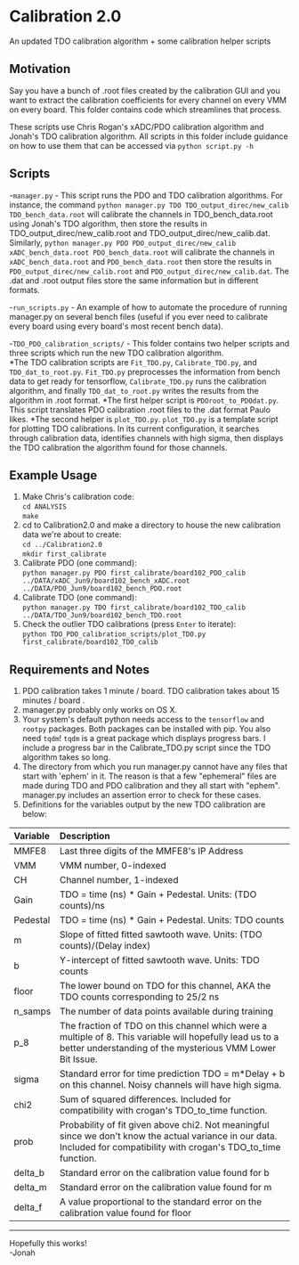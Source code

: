 # Calibration 2.0 #
An updated TDO calibration algorithm + some calibration helper scripts


## Motivation
Say you have a bunch of .root files created by the calibration GUI and you 
want to extract the calibration coefficients for every channel on every VMM on every board. This folder contains code which streamlines that process. 

These scripts use Chris Rogan's xADC/PDO calibration algorithm and Jonah's TDO calibration algorithm. All scripts in this folder include guidance on how to use them that can be accessed via `python script.py -h`

## Scripts
-`manager.py` - This script runs the PDO and TDO calibration algorithms. For instance, the command `python manager.py TDO TDO_output_direc/new_calib TDO_bench_data.root` will calibrate the channels in TDO_bench_data.root using Jonah's TDO algorithm, then store the results in TDO_output_direc/new_calib.root and TDO_output_direc/new_calib.dat. Similarly, `python manager.py PDO PDO_output_direc/new_calib xADC_bench_data.root PDO_bench_data.root` will calibrate the channels in `xADC_bench_data.root` and `PDO_bench_data.root` then store the results in `PDO_output_direc/new_calib.root` and `PDO_output_direc/new_calib.dat`. The .dat and .root output files store the same information but in different formats.

-`run_scripts.py` - An example of how to automate the procedure of running manager.py on several bench files (useful if you ever need to calibrate every board using every board's most recent bench data).

-`TDO_PDO_calibration_scripts/` - This folder contains two helper scripts and three scripts which run the new TDO calibration algorithm.  
  *The TDO calibration scripts are `Fit_TDO.py`, `Calibrate_TDO.py`, and `TDO_dat_to_root.py`. `Fit_TDO.py` preprocesses the information from bench data to get ready for tensorflow, `Calibrate_TDO.py` runs the calibration algorithm, and finally `TDO_dat_to_root.py` writes the results from the algorithm in .root format.
  *The first helper script is `PDOroot_to_PDOdat.py`. This script translates PDO calibration .root files to the .dat format Paulo likes. 
  *The second helper is `plot_TDO.py`. `plot_TDO.py` is a template script for plotting TDO calibrations. In its current configuration, it searches through calibration data, identifies channels with high sigma, then displays the TDO calibration the algorithm found for those channels.

## Example Usage
1. Make Chris's calibration code:   
`cd ANALYSIS`  
`make`  
2. cd to Calibration2.0 and make a directory to house the new calibration data we're about to create:   
`cd ../Calibration2.0`  
`mkdir first_calibrate`  
3. Calibrate PDO (one command):  
`python manager.py PDO first_calibrate/board102_PDO_calib ../DATA/xADC_Jun9/board102_bench_xADC.root ../DATA/PDO_Jun9/board102_bench_PDO.root`  
4. Calibrate TDO (one command):   
`python manager.py TDO first_calibrate/board102_TDO_calib ../DATA/TDO_Jun9/board102_bench_TDO.root`  
5. Check the outlier TDO calibrations (press `Enter` to iterate):  
`python TDO_PDO_calibration_scripts/plot_TDO.py first_calibrate/board102_TDO_calib`  

## Requirements and Notes
1. PDO calibration takes 1 minute / board. TDO calibration takes about 15 minutes / board .
2. manager.py probably only works on OS X. 
3. Your system's default python needs access to the `tensorflow` and `rootpy` packages. Both packages can be installed with pip. You also need `tqdm`! `tqdm` is a great package which displays progress bars. I include a progress bar in the Calibrate_TDO.py script since the TDO algorithm takes so long.
4. The directory from which you run manager.py cannot have any files that start with 'ephem' in it. The reason is that a few "ephemeral" files are made during TDO and PDO calibration and they all start with "ephem". manager.py includes an assertion error to check for these cases.
5. Definitions for the variables output by the new TDO calibration are below:  

| Variable | Description |
|:---------|:--------------------------------------------------------------------------------------|
|MMFE8    |Last three digits of the MMFE8's IP Address                                            |
|VMM      |VMM number, 0-indexed                                                                   |
|CH       |Channel number, 1-indexed                                                               |
|Gain     |TDO = time (ns) * Gain + Pedestal. Units: (TDO counts)/ns                      |
|Pedestal |TDO = time (ns) * Gain + Pedestal. Units: TDO counts                   |
|m        |Slope of fitted fitted sawtooth wave. Units: (TDO counts)/(Delay index)             |
|b        |Y-intercept of fitted sawtooth wave. Units: TDO counts                                 |
|floor    |The lower bound on TDO for this channel, AKA the TDO counts corresponding to 25/2 ns                |
|n_samps  |The number of data points available during training                                            |
|p_8      |The fraction of TDO on this channel which were a multiple of 8. This variable will hopefully lead us to a better understanding of the mysterious VMM Lower Bit Issue.|
|sigma    |Standard error for time prediction TDO = m*Delay + b on this channel. Noisy channels will have high sigma.|
|chi2     |Sum of squared differences. Included for compatibility with crogan's TDO_to_time function.                  |
|prob     |Probability of fit given above chi2. Not meaningful since we don't know the actual variance in our data. Included for compatibility with crogan's TDO_to_time function.|
|delta_b  |Standard error on the calibration value found for b                                    |
|delta_m  |Standard error on the calibration value found for m                                    |
|delta_f  |A value proportional to the standard error on the calibration value found for floor    |

---

Hopefully this works!  
-Jonah
